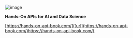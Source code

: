 ![image](https://github.com/hands-on-api-book/hands-on-api-book/assets/159751056/d0fe9092-2358-43d2-90c0-1e69a190728b)

**Hands-On APIs for AI and Data Science**

[https://hands-on-api-book.com/]([url](https://hands-on-api-book.com/)https://hands-on-api-book.com/)
